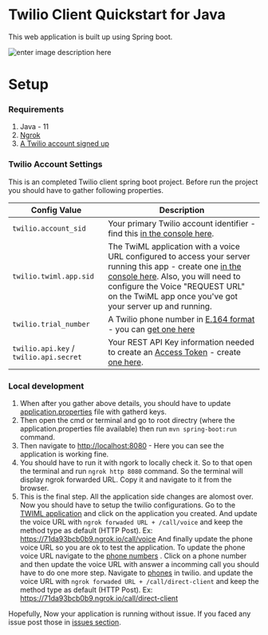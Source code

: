 
# Twilio Client Quickstart for Java
This web application is built up using Spring boot.

![enter image description here](https://raw.githubusercontent.com/wnsfernando95/twilio_client_spring_java/master/images/twilio.jpg)

# Setup
### Requirements

 1. Java - 11
 2. [Ngrok](https://ngrok.com/download) 
 3. [A Twilio account signed up](https://www.twilio.com/console)

### Twilio Account Settings
This is an completed Twilio client spring boot project. Before run the project you should have to gather following properties.

| Config Value | Description |
|--|--|
|  `twilio.account_sid`| Your primary Twilio account identifier - find this [in the console here](https://www.twilio.com/console). |
|`twilio.twiml.app.sid`|  The TwiML application with a voice URL configured to access your server running this app - create one  [in the console here](https://www.twilio.com/console/voice/twiml/apps). Also, you will need to configure the Voice "REQUEST URL" on the TwiML app once you've got your server up and running.|
|`twilio.trial_number`|A Twilio phone number in [E.164 format](https://en.wikipedia.org/wiki/E.164) - you can [get one here](https://www.twilio.com/console/phone-numbers/incoming)|
|`twilio.api.key` / `twilio.api.secret`|Your REST API Key information needed to create an [Access Token](https://www.twilio.com/docs/iam/access-tokens) - create [one here](https://www.twilio.com/console/project/api-keys).|

### Local development

 1. When after you gather above details, you should have to update [application.properties](https://github.com/wnsfernando95/twilio_client_spring_java/blob/master/twilio_client_spring/src/main/resources/application.properties) file with gatherd keys.
 2. Then open the cmd or terminal and go to root directry  (where the application.properties file available) then run `mvn spring-boot:run` command.
 3. Then navigate to [http://localhost:8080](http://localhost:8080/) - Here you can see the application is working fine.
 4. You should have to run it with ngork to locally check it. So to that open the terminal and run `ngrok http 8080` command. So the terminal will display ngrok forwarded URL. Copy it and navigate to it from the browser.
 5. This is the final step. All the application side changes are alomost over. Now you should have to setup the twilio configurations. Go to the [TWIML application](https://www.twilio.com/console/voice/twiml/apps) and click on the application you created. And update the voice URL with `ngrok forwaded URL + /call/voice` and keep the method type as default (HTTP Post). 
			 Ex: https://71da93bcb0b9.ngrok.io/call/voice
And finally update the phone voice URL so you are ok to test the application. To update the phone voice URL navigate to the [phone numbers](https://www.twilio.com/console/phone-numbers/incoming) . Click on a phone number and then update the voice URL with answer a incomming call you should have to do one more step. Navigate to [phones](https://www.twilio.com/console/phone-numbers/incoming) in twilio. and update the voice URL with `ngrok forwaded URL + /call/direct-client` and keep the method type as default (HTTP Post). 
			Ex: https://71da93bcb0b9.ngrok.io/call/direct-client

Hopefully, Now your application is running without issue. If you faced any issue post those in [issues section](https://github.com/wnsfernando95/twilio_client_spring_java/issues). 

			







